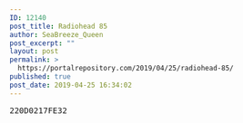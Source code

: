 ```yaml
---
ID: 12140
post_title: Radiohead 85
author: SeaBreeze_Queen
post_excerpt: ""
layout: post
permalink: >
  https://portalrepository.com/2019/04/25/radiohead-85/
published: true
post_date: 2019-04-25 16:34:02
---
```

<pre>220D0217FE32</pre>